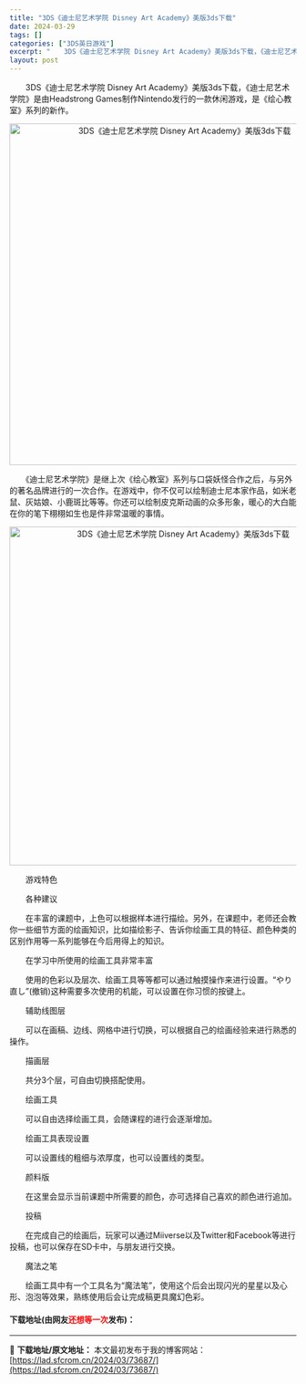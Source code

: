 ```yaml
---
title: "3DS《迪士尼艺术学院 Disney Art Academy》美版3ds下载"
date: 2024-03-29
tags: []
categories: ["3DS英日游戏"]
excerpt: "　　3DS《迪士尼艺术学院 Disney Art Academy》美版3ds下载，《迪士尼艺术学院》是由Headstrong Games制作Nintendo发行的一款休闲游戏，是《绘心教室》系列的新作。 　　《迪士尼艺术学院》是继上次《绘心教室》系列与口袋妖怪合作之后，与另外的著名品牌进行的一次合作&hellip;"
layout: post
---
```


 <p>　　3DS《迪士尼艺术学院 Disney Art Academy》美版3ds下载，《迪士尼艺术学院》是由Headstrong Games制作Nintendo发行的一款休闲游戏，是《绘心教室》系列的新作。</p> <p align="center"><img align="" border="0" src="https://lad.sfcrom.cn/wp-content/uploads/2024/03/20240329_66063042ed5fa.png" width="599" alt="3DS《迪士尼艺术学院 Disney Art Academy》美版3ds下载" /></p> <p>　　《迪士尼艺术学院》是继上次《绘心教室》系列与口袋妖怪合作之后，与另外的著名品牌进行的一次合作。在游戏中，你不仅可以绘制迪士尼本家作品，如米老鼠、灰姑娘、小鹿斑比等等。你还可以绘制皮克斯动画的众多形象，暖心的大白能在你的笔下栩栩如生也是件非常温暖的事情。</p> <p align="center"><img align="" border="0" src="https://lad.sfcrom.cn/wp-content/uploads/2024/03/20240329_66063043f2fae.png" width="594" alt="3DS《迪士尼艺术学院 Disney Art Academy》美版3ds下载" /></p> <p>　　游戏特色</p> <p>　　各种建议</p> <p>　　在丰富的课题中，上色可以根据样本进行描绘。另外，在课题中，老师还会教你一些细节方面的绘画知识，比如描绘影子、告诉你绘画工具的特征、颜色种类的区别作用等一系列能够在今后用得上的知识。</p> <p>　　在学习中所使用的绘画工具非常丰富</p> <p>　　使用的色彩以及层次、绘画工具等等都可以通过触摸操作来进行设置。&ldquo;やり直し&rdquo;(撤销)这种需要多次使用的机能，可以设置在你习惯的按键上。</p> <p>　　辅助线图层</p> <p>　　可以在画稿、边线、网格中进行切换，可以根据自己的绘画经验来进行熟悉的操作。</p> <p>　　描画层</p> <p>　　共分3个层，可自由切换搭配使用。</p> <p>　　绘画工具</p> <p>　　可以自由选择绘画工具，会随课程的进行会逐渐增加。</p> <p>　　绘画工具表现设置</p> <p>　　可以设置线的粗细与浓厚度，也可以设置线的类型。</p> <p>　　颜料版</p> <p>　　在这里会显示当前课题中所需要的颜色，亦可选择自己喜欢的颜色进行追加。</p> <p>　　投稿</p> <p>　　在完成自己的绘画后，玩家可以通过Miiverse以及Twitter和Facebook等进行投稿，也可以保存在SD卡中，与朋友进行交换。</p> <p>　　魔法之笔</p> <p>　　绘画工具中有一个工具名为&ldquo;魔法笔&rdquo;，使用这个后会出现闪光的星星以及心形、泡泡等效果，熟练使用后会让完成稿更具魔幻色彩。</p> <p><h4>下载地址(由网友<font color="red">还想等一次</font>发布)：</h4></p> 

---
📖 **下载地址/原文地址：** 本文最初发布于我的博客网站：[https://lad.sfcrom.cn/2024/03/73687/](https://lad.sfcrom.cn/2024/03/73687/)
